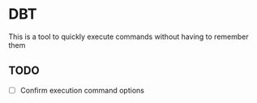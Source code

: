 # DBT

This is a tool to quickly execute commands without having to remember them

## TODO
- [ ] Confirm execution command options
